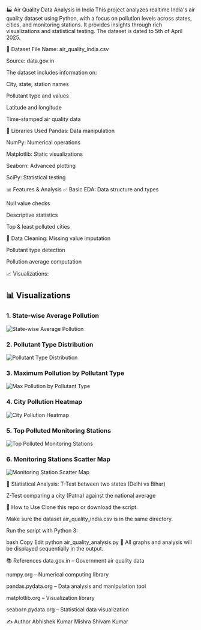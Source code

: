 🏭 Air Quality Data Analysis in India
This project analyzes realtime India's air quality dataset using Python, with a focus on pollution levels across states, cities, and monitoring stations. It provides insights through rich visualizations and statistical testing.
The dataset is dated to 5th of April 2025.

📂 Dataset
File Name: air_quality_india.csv

Source: data.gov.in

The dataset includes information on:

City, state, station names

Pollutant type and values

Latitude and longitude

Time-stamped air quality data

🧰 Libraries Used
Pandas: Data manipulation

NumPy: Numerical operations

Matplotlib: Static visualizations

Seaborn: Advanced plotting

SciPy: Statistical testing

📊 Features & Analysis
✅ Basic EDA:
Data structure and types

Null value checks

Descriptive statistics

Top & least polluted cities

🧼 Data Cleaning:
Missing value imputation

Pollutant type detection

Pollution average computation

📈 Visualizations:
## 📊 Visualizations

### 1. State-wise Average Pollution
![State-wise Average Pollution](1.png)

### 2. Pollutant Type Distribution
![Pollutant Type Distribution](2.png)

### 3. Maximum Pollution by Pollutant Type
![Max Pollution by Pollutant Type](3.png)

### 4. City Pollution Heatmap
![City Pollution Heatmap](4.png)

### 5. Top Polluted Monitoring Stations
![Top Polluted Monitoring Stations](5.png)

### 6. Monitoring Stations Scatter Map
![Monitoring Station Scatter Map](6.png)


📐 Statistical Analysis:
T-Test between two states (Delhi vs Bihar)

Z-Test comparing a city (Patna) against the national average

📌 How to Use
Clone this repo or download the script.

Make sure the dataset air_quality_india.csv is in the same directory.

Run the script with Python 3:

bash
Copy
Edit
python air_quality_analysis.py
📎 All graphs and analysis will be displayed sequentially in the output.

📚 References
data.gov.in – Government air quality data

numpy.org – Numerical computing library

pandas.pydata.org – Data analysis and manipulation tool

matplotlib.org – Visualization library

seaborn.pydata.org – Statistical data visualization

✍️ Author
Abhishek Kumar Mishra
Shivam Kumar
